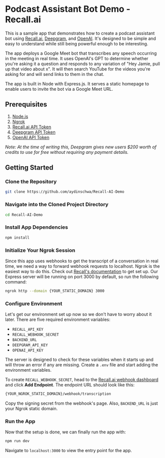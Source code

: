# Podcast Assistant Bot Demo - Recall.ai

This is a sample app that demonstrates how to create a podcast assistant bot using [Recall.ai](https://recall.ai), [Deepgram](https://deepgram.com), and [OpenAI](https://platform.openai.com/docs/overview). It's designed to be simple and easy to understand while still being powerful enough to be interesting.  

The app deploys a Google Meet bot that transcribes any speech occurring in the meeting in real time. It uses OpenAI's GPT to determine whether you're asking it a question and responds to any variation of "Hey Jamie, pull up that video about x". It will then search YouTube for the videos you're asking for and will send links to them in the chat.

The app is built in Node with Express.js. It serves a static homepage to enable users to invite the bot via a Google Meet URL.

## Prerequisites

1. [Node.js](https://nodejs.org/en/)
2. [Ngrok](https://ngrok.com/docs/getting-started/)
3. [Recall.ai API Token](https://www.recall.ai/)
4. [Deepgram API Token](https://deepgram.com/)
5. [OpenAI API Token](https://platform.openai.com/docs/overview)

*Note: At the time of writing this, Deepgram gives new users $200 worth of credits to use for free without requiring any payment details.*

## Getting Started

### Clone the Repository
```bash
git clone https://github.com/aydinschwa/Recall-AI-Demo
```

### Navigate into the Cloned Project Directory
```bash
cd Recall-AI-Demo
```

### Install App Dependencies
```bash
npm install
```

### Initialize Your Ngrok Session
Since this app uses webhooks to get the transcript of a conversation in real time, we need a way to forward webhook requests to localhost. Ngrok is the easiest way to do this. Check out [Recall's documentation](https://docs.recall.ai/docs/local-webhook-development) to get set up. Our Express server will be running on port 3000 by default, so run the following command:

```bash
ngrok http --domain {YOUR_STATIC_DOMAIN} 3000
```

### Configure Environment
Let's get our environment set up now so we don't have to worry about it later. There are five required environment variables:

- `RECALL_API_KEY`
- `RECALL_WEBHOOK_SECRET`
- `BACKEND_URL`
- `DEEPGRAM_API_KEY`
- `OPENAI_API_KEY`

The server is designed to check for these variables when it starts up and will throw an error if any are missing. Create a `.env` file and start adding the environment variables.

To create `RECALL_WEBHOOK_SECRET`, head to the [Recall.ai webhook dashboard](https://us-west-2.recall.ai/dashboard/webhooks/) and click **Add Endpoint**. The endpoint URL should look like this:

```bash
{YOUR_NGROK_STATIC_DOMAIN}/webhook/transcription
```

Copy the signing secret from the webhook's page. Also, `BACKEND_URL` is just your Ngrok static domain.

### Run the App
Now that the setup is done, we can finally run the app with:

```bash
npm run dev
```

Navigate to `localhost:3000` to view the entry point for the app.
